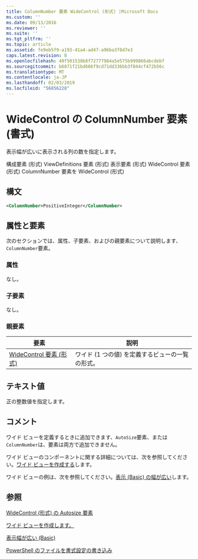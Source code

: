 ```yaml
---
title: ColumnNumber 要素 WideControl (形式) |Microsoft Docs
ms.custom: ''
ms.date: 09/13/2016
ms.reviewer: ''
ms.suite: ''
ms.tgt_pltfrm: ''
ms.topic: article
ms.assetid: fe9eb5f9-a193-41a4-ad47-a96ba3f8d7e3
caps.latest.revision: 8
ms.openlocfilehash: 49f501538b8f72777984a5e575b999866abcdebf
ms.sourcegitcommit: b6871f21bd666f9cd71dd336bb3f844cf472b56c
ms.translationtype: MT
ms.contentlocale: ja-JP
ms.lasthandoff: 02/03/2019
ms.locfileid: "56856228"
---
```

# <a name="columnnumber-element-for-widecontrol-format"></a>WideControl の ColumnNumber 要素 (書式)

表示幅が広いに表示される列の数を指定します。

構成要素 (形式) ViewDefinitions 要素 (形式) 表示要素 (形式) WideControl 要素 (形式) ColumnNumber 要素を WideControl (形式)

## <a name="syntax"></a>構文

```xml
<ColumnNumber>PositiveInteger</ColumnNumber>
```

## <a name="attributes-and-elements"></a>属性と要素

次のセクションでは、属性、子要素、およびの親要素について説明します、`ColumnNumber`要素。

### <a name="attributes"></a>属性

なし。

### <a name="child-elements"></a>子要素

なし。

### <a name="parent-elements"></a>親要素

|要素|説明|
|-------------|-----------------|
|[WideControl 要素 (形式)](./widecontrol-element-format.md)|ワイド (1 つの値) を定義するビューの一覧の形式。|

## <a name="text-value"></a>テキスト値

正の整数値を指定します。

## <a name="remarks"></a>コメント

ワイド ビューを定義するときに追加できます、`AutoSize`要素、または`ColumnNumber`は、要素は両方で追加できません。

ワイド ビューのコンポーネントに関する詳細については、次を参照してください。[ワイド ビューを作成する](./creating-a-wide-view.md)します。

ワイド ビューの例は、次を参照してください。[表示 (Basic) の幅が広い](./wide-view-basic.md)します。

## <a name="see-also"></a>参照

[WideControl (形式) の Autosize 要素](./autosize-element-for-widecontrol-format.md)

[ワイド ビューを作成します。](./creating-a-wide-view.md)

[表示幅が広い (Basic)](./wide-view-basic.md)

[PowerShell のファイルを書式設定の書き込み](./writing-a-powershell-formatting-file.md)

